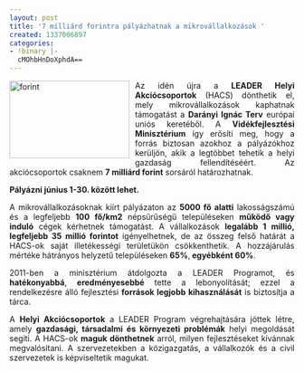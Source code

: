 ```yaml
---
layout: post
title: '7 milliárd forintra pályázhatnak a mikrovállalkozások '
created: 1337006897
categories:
- !binary |-
  cMOhbHnDoXphdA==
---
```

<p style="text-align: justify;"><img src="/sites/goldconsulting.eu/files/img/forint.jpg" alt="forint" title="forint" style="float: left; margin-right: 10px;" height="137" width="212">Az idén újra a <strong>LEADER Helyi Akciócsoportok</strong> (HACS) dönthetik el, mely mikrovállalkozások kaphatnak támogatást a <strong>Darányi Ignác Terv</strong> európai uniós keretéből. A <strong>Vidékfejlesztési Minisztérium</strong> így erősíti meg, hogy a forrás biztosan azokhoz a pályázókhoz kerüljön, akik a legtöbbet tehetik a helyi gazdaság fellendítéséért. Az akciócsoportok csaknem <strong>7 milliárd forint</strong> sorsáról határozhatnak. <strong></strong></p><p style="text-align: justify;"><strong>Pályázni június 1-30. között lehet.</strong></p><p style="text-align: justify;">A mikrovállalkozásoknak kiírt pályázaton az <strong>5000 fő alatti</strong> lakosságszámú és a legfeljebb <strong>100 fő/km<span style="font-size: small;"></span>2</strong> népsűrűségű településeken <strong>működő vagy induló</strong> cégek kérhetnek támogatást. A vállalkozások <strong>legalább 1 millió, legfeljebb 35 millió forintot</strong> igényelhetnek, de az összeg felső határát a HACS-ok saját illetékességi területükön csökkenthetik. A hozzájárulás mértéke hátrányos helyzetű településeken <strong>65%</strong>,<strong> egyébként 60%</strong>.</p><p style="text-align: justify;">2011-ben a minisztérium átdolgozta a LEADER Programot, és <strong>hatékonyabbá</strong>, <strong>eredményesebbé</strong> tette a lebonyolítását; ezzel a rendelkezésre álló fejlesztési <strong>források legjobb kihasználását</strong> is biztosítja a tárca.</p><p style="text-align: justify;">A <strong>Helyi Akciócsoportok</strong> a LEADER Program végrehajtására jöttek létre, amely <strong>gazdasági, társadalmi és környezeti problémák</strong> helyi megoldását segíti. A HACS-ok <strong>maguk dönthetnek</strong> arról, milyen fejlesztéseket kívánnak megvalósítani. A szervezetekben a közigazgatás, a vállalkozók és a civil szervezetek is képviseltetik magukat.</p>

